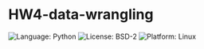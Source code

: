 # HW4-data-wrangling
![Language: Python](https://img.shields.io/badge/Language-Python-blue)
![License: BSD-2](https://img.shields.io/badge/License-MIT-blue)
![Platform: Linux](https://img.shields.io/badge/Platform-Linux-blue)
